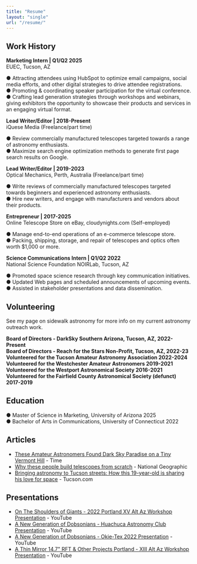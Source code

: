 ```yaml
---
title: "Resume"
layout: "single"
url: "/resume/"
---
```


## **Work History**

**Marketing Intern | Q1/Q2 2025**  
EUEC, Tucson, AZ  

● Attracting attendees using HubSpot to optimize email campaigns, social media efforts, and other digital strategies to drive attendee registrations.  
● Promoting & coordinating speaker participation for the virtual conference.  
● Crafting lead generation strategies through workshops and webinars, giving exhibitors the opportunity to showcase their products and services in an engaging virtual format.  

**Lead Writer/Editor | 2018-Present**  
iQuese Media (Freelance/part time)  

● Review commercially manufactured telescopes targeted towards a range of astronomy enthusiasts.  
● Maximize search engine optimization methods to generate first page search results on Google.  

**Lead Writer/Editor | 2019-2023**  
Optical Mechanics, Perth, Australia (Freelance/part time)  

● Write reviews of commercially manufactured telescopes targeted towards beginners and experienced astronomy enthusiasts.  
● Hire new writers, and engage with manufacturers and vendors about their products.  

**Entrepreneur | 2017-2025**  
Online Telescope Store on eBay, cloudynights.com (Self-employed)  

● Manage end-to-end operations of an e-commerce telescope store.  
● Packing, shipping, storage, and repair of telescopes and optics often worth $1,000 or more.  

**Science Communications Intern | Q1/Q2 2022**  
National Science Foundation NOIRLab, Tucson, AZ  

● Promoted space science research through key communication initiatives.  
● Updated Web pages and scheduled announcements of upcoming events.  
● Assisted in stakeholder presentations and data dissemination.

## **Volunteering**

See my page on sidewalk astronomy for more info on my current astronomy outreach work.

**Board of Directors - DarkSky Southern Arizona, Tucson, AZ, 2022-Present**  
**Board of Directors - Reach for the Stars Non-Profit, Tucson, AZ, 2022-23**
**Volunteered for the Tucson Amateur Astronomy Association 2022-2024**
**Volunteered for the Westchester Amateur Astronomers 2019-2021**    
**Volunteered for the Westport Astronomical Society 2016-2021**  
**Volunteered for the Fairfield County Astronomical Society (defunct) 2017-2019**  

## **Education**

● Master of Science in Marketing, University of Arizona 2025  
● Bachelor of Arts in Communications, University of Connecticut 2022

## **Articles**

- [These Amateur Astronomers Found Dark Sky Paradise on a Tiny Vermont Hill](https://time.com/longform/amateur-astronomers-stargazing-photos/) - Time
- [Why these people build telescopes from scratch](https://www.nationalgeographic.com/science/article/telescope-festival) - National Geographic
- [Bringing astronomy to Tucson streets: How this 19-year-old is sharing his love for space](https://tucson.com/article_71f39754-bad3-11ec-aa9b-9bb23a1063c4.html) - Tucson.com

## **Presentations**

- [On The Shoulders of Giants - 2022 Portland XV Alt Az Workshop Presentation](https://www.youtube.com/watch?v=qvIA89RlEvE) - YouTube
- [A New Generation of Dobsonians - Huachuca Astronomy Club Presentation](https://www.youtube.com/watch?v=wke4turTjWw) - YouTube
- [A New Generation of Dobsonians - Okie-Tex 2022 Presentation](https://www.youtube.com/watch?v=REPh57ASyS4) - YouTube
- [A Thin Mirror 14.7" RFT & Other Projects Portland - XIII Alt Az Workshop Presentation](https://www.youtube.com/watch?v=1_PflwLDL8k) - YouTube
